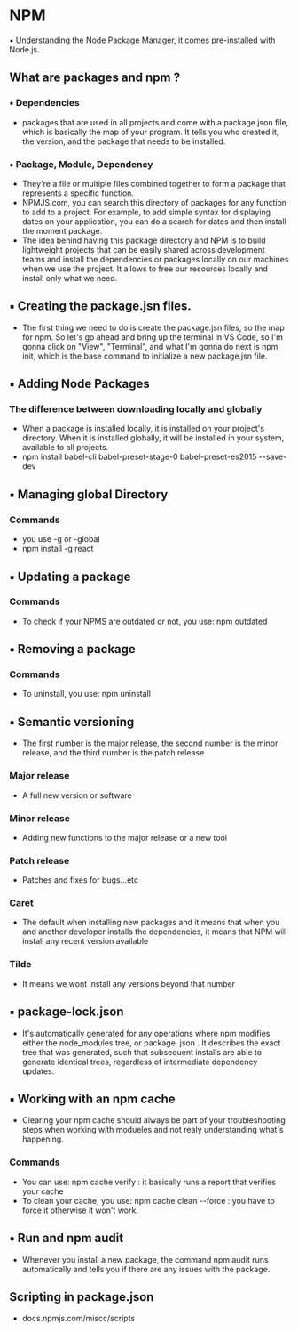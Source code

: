 # NPM
▪️ Understanding the Node Package Manager, it comes pre-installed with Node.js.

## What are packages and npm ? 
### ▪️ Dependencies
- packages that are used in all projects and come with a package.json file, which is basically the map of your program. It tells you who created it, the version, and the package that needs to be installed. 
### ▪️ Package, Module, Dependency
- They're a file or multiple files combined together to form a package that represents a specific function.
- NPMJS.com, you can search this directory of packages for any function to add to a project. For example, to add simple syntax for displaying dates on your application, you can do a search for dates and then install the moment package.
- The idea behind having this package directory and NPM is to build lightweight projects that can be easily shared across development teams and install the dependencies or packages locally on our machines when we use the project. It allows to free our resources locally and install only what we need.

## ▪️ Creating the package.jsn files. 
- The first thing we need to do is create the package.jsn files, so the map for npm. So let's go ahead and bring up the terminal in VS Code, so I'm gonna click on "View", "Terminal", and what I'm gonna do next is npm init, which is the base command to initialize a new package.jsn file.

## ▪️ Adding Node Packages
### The difference between downloading locally and globally
- When a package is installed locally, it is installed on your project's directory. When it is installed globally, it will be installed in your system, available to all projects.
- npm install babel-cli babel-preset-stage-0 babel-preset-es2015 --save-dev

## ▪️ Managing global Directory
### Commands
- you use -g or -global
- npm install -g react

## ▪️ Updating a package
### Commands
- To check if your NPMS are outdated or not, you use:  npm outdated

## ▪️ Removing a package
### Commands
- To uninstall, you use: npm uninstall

## ▪️ Semantic versioning
- The first number is the major release, the second number is the minor release, and the third number is the patch release
### Major release
- A full new version or software
### Minor release
- Adding new functions to the major release or a new tool
### Patch release
- Patches and fixes for bugs...etc
### Caret
- The default when installing new packages and it means that when you and another developer installs the dependencies, it means that NPM will install any recent version available
### Tilde 
- It means we wont install any versions beyond that number

## ▪️ package-lock.json
- It's automatically generated for any operations where npm modifies either the node_modules tree, or package. json . It describes the exact tree that was generated, such that subsequent installs are able to generate identical trees, regardless of intermediate dependency updates.

## ▪️ Working with an npm cache
- Clearing your npm cache should always be part of your troubleshooting steps when working with modueles and not realy understanding what's happening. 
### Commands
- You can use: npm cache verify : it basically runs a report that verifies your cache
- To clean your cache, you use: npm cache clean --force : you have to force it otherwise it won't work.

## ▪️ Run and npm audit
- Whenever you install a new package, the command npm audit runs automatically and tells you if there are any issues with the package. 

## Scripting in package.json
- docs.npmjs.com/miscc/scripts


